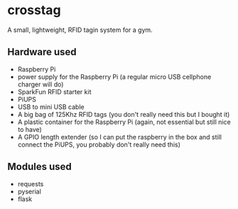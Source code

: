 crosstag
========

A small, lightweight, RFID tagin system for a gym.

Hardware used
-------------

* Raspberry Pi
* power supply for the Raspberry Pi (a regular micro USB cellphone charger will do)
* SparkFun RFID starter kit
* PiUPS
* USB to mini USB cable
* A big bag of 125Khz RFID tags (you don't really need this but I bought it)
* A plastic container for the Raspberry Pi (again, not essential but still nice to have)
* A GPIO length extender (so I can put the raspberry in the box and still connect the PiUPS, you probably don't really need this)

Modules used
------------

* requests
* pyserial
* flask
